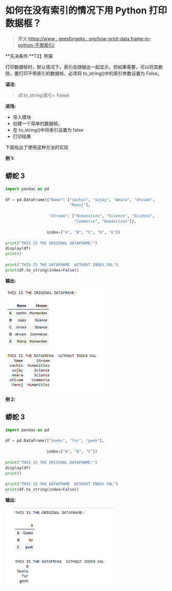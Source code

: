 # 如何在没有索引的情况下用 Python 打印数据框？

> 原文:[https://www . geesforgeks . org/how-print-data frame-in-python-不带索引/](https://www.geeksforgeeks.org/how-to-print-dataframe-in-python-without-index/)

**先决条件:**T2】熊猫

打印数据帧时，默认情况下，索引会随输出一起显示，但如果需要，可以将其删除。要打印不带索引的数据帧，必须将 to_string()中的索引参数设置为 False。

**语法:**

> df.to_string(索引= False)

**进场:**

*   导入模块
*   创建一个简单的数据帧。
*   在 to_string()中将索引设置为 false
*   打印结果

下面给出了使用这种方法的实现

**例 1:**

## 蟒蛇 3

```py
import pandas as pd

df = pd.DataFrame({"Name": ["sachin", "sujay", "Amara", "shivam",
                            "Manoj"],

                   "Stream": ["Humanities", "Science", "Science",
                              "Commerce", "Humanities"]},

                  index=["A", "B", "C", "D", "E"])

print("THIS IS THE ORIGINAL DATAFRAME:")
display(df)
print()

print("THIS IS THE DATAFRAME  WITHOUT INDEX VAL")
print(df.to_string(index=False))
```

**输出:**

![](img/c3989bebd7f71eab191c6adb5cb0208b.png)

**例 2:**

## 蟒蛇 3

```py
import pandas as pd

df = pd.DataFrame(["Geeks", "for", "geek"],

                  index=["A", "B", "C"])

print("THIS IS THE ORIGINAL DATAFRAME:")
display(df)
print()

print("THIS IS THE DATAFRAME  WITHOUT INDEX VAL")
print(df.to_string(index=False))
```

**输出:**

![](img/594f70c8936647cd5fb2715b4658803c.png)